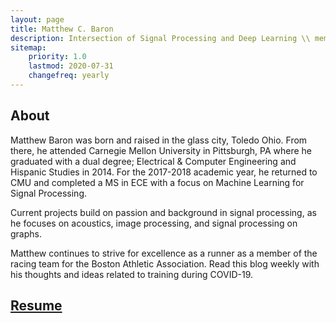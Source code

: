 ```yaml
---
layout: page
title: Matthew C. Baron
description: Intersection of Signal Processing and Deep Learning \\ member of BAA Racing Team 
sitemap:
    priority: 1.0
    lastmod: 2020-07-31
    changefreq: yearly
---
```

## About 

Matthew Baron was born and raised in the glass city, Toledo Ohio. From there, he attended Carnegie Mellon University in Pittsburgh, PA where he graduated with a dual degree; Electrical & Computer Engineering and Hispanic Studies in 2014. For the 2017-2018 academic year, he returned to CMU and completed a MS in ECE with a focus on Machine Learning for Signal Processing.

Current projects build on passion and background in signal processing, as he focuses on acoustics, image processing, and signal processing on graphs.

Matthew continues to strive for excellence as a runner as a member of the racing team for the Boston Athletic Association.  Read this blog weekly with his thoughts and ideas related to training during COVID-19. 

## [Resume](/static/resume-mcbaron.pdf)
